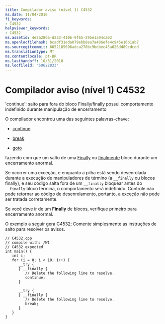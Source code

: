 ```yaml
---
title: Compilador aviso (nível 1) C4532
ms.date: 11/04/2016
f1_keywords:
- C4532
helpviewer_keywords:
- C4532
ms.assetid: 4e2a286a-d233-4106-9f65-29be1a94ca02
ms.openlocfilehash: bcadf31eda079ebb8ea7a496efe4c945e16b1ab7
ms.sourcegitcommit: 6052185696adca270bc9bdbec45a626dd89cdcdd
ms.translationtype: MT
ms.contentlocale: pt-BR
ms.lasthandoff: 10/31/2018
ms.locfileid: "50622833"
---
```

# <a name="compiler-warning-level-1-c4532"></a>Compilador aviso (nível 1) C4532

'continue': salto para fora do bloco Finally/finally possui comportamento indefinido durante manipulação de encerramento

O compilador encontrou uma das seguintes palavras-chave:

- [continue](../../cpp/continue-statement-cpp.md)

- [break](../../cpp/break-statement-cpp.md)

- [goto](../../cpp/goto-statement-cpp.md)

fazendo com que um salto de uma [Finally](../../cpp/try-finally-statement.md) ou [finalmente](../../dotnet/finally.md) bloco durante um encerramento anormal.

Se ocorrer uma exceção, e enquanto a pilha está sendo desenrolada durante a execução de manipuladores de término (a `__finally` ou blocos finally), e seu código salta fora de um `__finally` bloquear antes do `__finally` bloco termina, o comportamento será indefinido. Controle não pode retornar ao código de desenrolamento, portanto, a exceção não pode ser tratada corretamente.

Se você deve ir de um **Finally** de blocos, verifique primeiro para encerramento anormal.

O exemplo a seguir gera C4532; Comente simplesmente as instruções de salto para resolver os avisos.

```
// C4532.cpp
// compile with: /W1
// C4532 expected
int main() {
   int i;
   for (i = 0; i < 10; i++) {
      __try {
      } __finally {
         // Delete the following line to resolve.
         continue;
      }

      __try {
      } __finally {
         // Delete the following line to resolve.
         break;
      }
   }
}
```